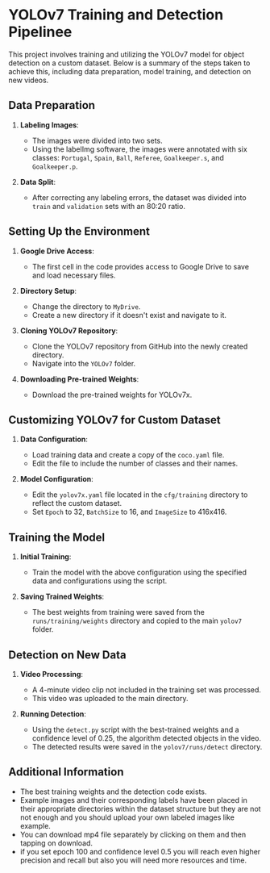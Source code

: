 # YOLOv7 Training and Detection Pipelinee

This project involves training and utilizing the YOLOv7 model for object detection on a custom dataset. Below is a summary of the steps taken to achieve this, including data preparation, model training, and detection on new videos.

## Data Preparation

1. **Labeling Images**:
    - The images were divided into two sets.
    - Using the labelImg software, the images were annotated with six classes: `Portugal`, `Spain`, `Ball`, `Referee`, `Goalkeeper.s`, and `Goalkeeper.p`.

2. **Data Split**:
    - After correcting any labeling errors, the dataset was divided into `train` and `validation` sets with an 80:20 ratio.

## Setting Up the Environment

1. **Google Drive Access**:
    - The first cell in the code provides access to Google Drive to save and load necessary files.

2. **Directory Setup**:
    - Change the directory to `MyDrive`.
    - Create a new directory if it doesn't exist and navigate to it.

3. **Cloning YOLOv7 Repository**:
    - Clone the YOLOv7 repository from GitHub into the newly created directory.
    - Navigate into the `YOLOv7` folder.

4. **Downloading Pre-trained Weights**:
    - Download the pre-trained weights for YOLOv7x.

## Customizing YOLOv7 for Custom Dataset

1. **Data Configuration**:
    - Load training data and create a copy of the `coco.yaml` file.
    - Edit the file to include the number of classes and their names.

2. **Model Configuration**:
    - Edit the `yolov7x.yaml` file located in the `cfg/training` directory to reflect the custom dataset.
    - Set `Epoch` to 32, `BatchSize` to 16, and `ImageSize` to 416x416.

## Training the Model

1. **Initial Training**:
    - Train the model with the above configuration using the specified data and configurations using the script.

2. **Saving Trained Weights**:
    - The best weights from training were saved from the `runs/training/weights` directory and copied to the main `yolov7` folder.

## Detection on New Data

1. **Video Processing**:
    - A 4-minute video clip not included in the training set was processed.
    - This video was uploaded to the main directory.

2. **Running Detection**:
    - Using the `detect.py` script with the best-trained weights and a confidence level of 0.25, the algorithm detected objects in the video.
    - The detected results were saved in the `yolov7/runs/detect` directory.

## Additional Information

- The best training weights and the detection code exists.
- Example images and their corresponding labels have been placed in their appropriate directories within the dataset structure but they are not not enough and you should upload your own labeled images like example.
- You can download mp4 file separately by clicking on them and then tapping on download.
- if you set epoch 100 and confidence level 0.5 you will reach even higher precision and recall but also you will need more resources and time.


